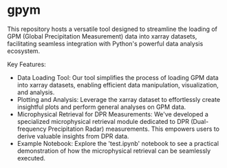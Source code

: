 # gpym
This repository hosts a versatile tool designed to streamline the loading of GPM (Global Precipitation Measurement) data into xarray datasets, facilitating seamless integration with Python's powerful data analysis ecosystem.

Key Features:

- Data Loading Tool:
    Our tool simplifies the process of loading GPM data into xarray datasets, enabling efficient data manipulation, visualization, and analysis.
- Plotting and Analysis:
    Leverage the xarray dataset to effortlessly create insightful plots and perform general analyses on GPM data.
- Microphysical Retrieval for DPR Measurements:
    We've developed a specialized microphysical retrieval module dedicated to DPR (Dual-frequency Precipitation Radar) measurements. This empowers users to derive valuable insights from DPR data.
- Example Notebook:
    Explore the 'test.ipynb' notebook to see a practical demonstration of how the microphysical retrieval can be seamlessly executed.
